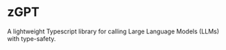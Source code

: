 # zGPT

A lightweight Typescript library for calling Large Language Models (LLMs) with type-safety.
